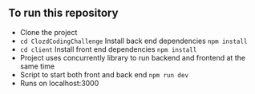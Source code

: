 ## To run this repository

- Clone the project
- `cd ClozdCodingChallenge` Install back end dependencies `npm install`
- `cd client` Install front end dependencies `npm install`
- Project uses concurrently library to run backend and frontend at the same time
- Script to start both front and back end `npm run dev`
- Runs on localhost:3000